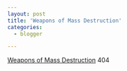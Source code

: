 ```yaml
---
layout: post
title: 'Weapons of Mass Destruction'
categories:
  - blogger

---
```


[Weapons of Mass Destruction](http://www.coxar.pwp.blueyonder.co.uk/) 404
